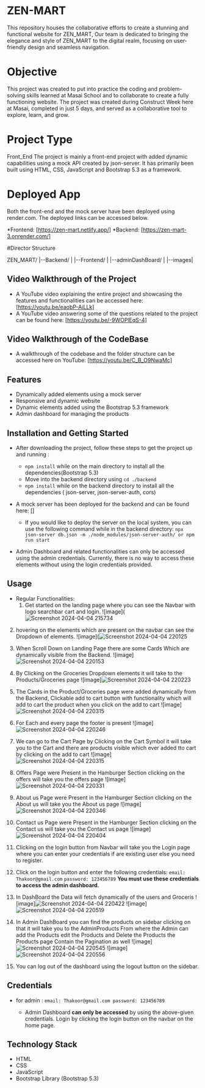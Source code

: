 # ZEN-MART
This repository houses the collaborative efforts to create a stunning and functional website for ZEN_MART, Our team is dedicated to bringing the elegance and style of ZEN_MART to the digital realm, focusing on user-friendly design and seamless navigation.

# Objective

This project was created to put into practice the coding and problem-solving skills learned at Masai School and to collaborate to create a fully functioning website. The project was created during Construct Week here at Masai, completed in just 5 days, and served as a collaborative tool to explore, learn, and grow.

# Project Type

Front_End The project is mainly a front-end project with added dynamic capabilities using a mock API created by json-server. It has primarily been built using HTML, CSS, JavaScript and Bootstrap 5.3 as a framework.

# Deployed App

Both the front-end and the mock server have been deployed using render.com. The deployed links can be accessed below.

*Frontend: [https://zen-mart.netlify.app/] *Backend: [https://zen-mart-3.onrender.com/]

#Director Structure

ZEN_MART/ |--Backend/ | |--Frontend/ | |--adminDashBoard/ | |--images|

## Video Walkthrough of the Project

+ A YouTube video explaining the entire project and showcasing the features and functionalities can be accessed here: [https://youtu.be/eaobP-AiLLk]
+ A YouTube video answering some of the questions related to the project can be found here: [https://youtu.be/-9WOPlEqS-4]
 
## Video Walkthrough of the CodeBase

- A walkthrough of the codebase and the folder structure can be accessed here on YouTube: [https://youtu.be/C_B_O9NwaMc]

## Features

+ Dynamically added elements using a mock server
+ Responsive and dynamic website
+ Dynamic elements added using the Bootstrap 5.3 framework
+ Admin dashboard for managing the products
  
## Installation and Getting Started

+ After downloading the project, follow these steps to get the project up and running :
  + `npm install` while on the main directory to install all the dependencies(Bootstrap 5.3)
  + Move into the backend directory using `cd ./backend`
  + `npm install` while on the backend directory to install all the dependencies ( json-server, json-server-auth, cors)
    
+ A mock server has been deployed for the backend and can be found here: []
  * If you would like to deploy the server on the local system, you can use the following command while in the backend directory: `npx json-server db.json -m ./node_modules/json-server-auth/ or npm run start`

+ Admin Dashboard and related functionalities can only be accessed using the admin credentials. Currently, there is no way to access these elements without using the login credentials provided.

## Usage

+ Regular Functionalities:
  1. Get started on the landing page where you can see the Navbar with logo searchbar cart and login.
     ![image](![Screenshot 2024-04-04 215734](https://github.com/ThakoorRishwanth/ZEN-Mart/assets/154314786/1eb543e7-7881-4886-bcf7-76a52eb8c87e)

2. hovering on the elements which are present on the navbar can see the Dropdown of elements.
    ![image](![Screenshot 2024-04-04 220125](https://github.com/ThakoorRishwanth/ZEN-Mart/assets/154314786/2724b86e-3f34-4faf-b996-de0d1ab6dec4)

3. When Scroll Down on Landing Page there are some Cards Which are dynamically visible from the Backend.
 ![image]![Screenshot 2024-04-04 220153](https://github.com/ThakoorRishwanth/ZEN-Mart/assets/154314786/0550165a-f39b-4fdf-a6c6-4705d58eb1e5)

4. By Clicking on the Groceries Dropdown elements it will take to the Products/Groceries page
   ![image]![Screenshot 2024-04-04 220223](https://github.com/ThakoorRishwanth/ZEN-Mart/assets/154314786/55d99497-3b5a-45de-ac93-aa95bdb7c6a7)

5. The Cards in the Product/Groceries page were added dynamically from the Backend, Clickable add to cart button with functionality which will add to cart the product when you click on the add to cart
 ![image]![Screenshot 2024-04-04 220315](https://github.com/ThakoorRishwanth/ZEN-Mart/assets/154314786/53276bc4-5c62-4d62-8991-c20b3f951ce5)

6. For Each and every page the footer is present
![image]![Screenshot 2024-04-04 220246](https://github.com/ThakoorRishwanth/ZEN-Mart/assets/154314786/efdae150-47a9-43e7-989c-5f47050ea891)

7. We can go to the Cart Page by Clicking on the Cart Symbol it will take you to the Cart and there are products visible which ever added tto cart by clicking on the add to cart
   ![image]![Screenshot 2024-04-04 220315](https://github.com/ThakoorRishwanth/ZEN-Mart/assets/154314786/039628c3-ea6f-4f58-95ba-6637a3a9e1a2)

8. Offers Page were Present in the Hamburger Section clicking on the offers will take you the offers page
   ![image]![Screenshot 2024-04-04 220331](https://github.com/ThakoorRishwanth/ZEN-Mart/assets/154314786/66a13a02-e411-424b-ba08-755d6231397b)

9.  About us Page were Present in the Hamburger Section clicking on the About us will take you the About us page
    ![image]![Screenshot 2024-04-04 220346](https://github.com/ThakoorRishwanth/ZEN-Mart/assets/154314786/a33d9f9f-0b79-42e4-bb73-965efdae02da)

10. Contact us Page were Present in the Hamburger Section clicking on the Contact us will take you the Contact us page
    ![image]![Screenshot 2024-04-04 220404](https://github.com/ThakoorRishwanth/ZEN-Mart/assets/154314786/14bc4c04-0a87-47dd-ae1a-9a87e77aafd3)

11. Clicking on the login button from Navbar will take you the Login page where you can enter your credentials if are existing user else you need to register.
12. Click on the login button and enter the following credentials: `email: Thakoor@gmail.com` `password: 123456789` **You must use these credentials to access the admin dashboard.**
13. In DashBoard the Data will fetch dynamically of the users and Groceris
    ![image]![Screenshot 2024-04-04 220422](https://github.com/ThakoorRishwanth/ZEN-Mart/assets/154314786/b488f639-82e6-4898-85df-4c9a08de13c8)
    ![image]![Screenshot 2024-04-04 220519](https://github.com/ThakoorRishwanth/ZEN-Mart/assets/154314786/0952b595-d903-4418-9fa0-9d6ec94fb61d)

14. In Admin DashBoard you can find the products on sidebar clicking on that it will take you to the AdminProducts From where the Admin can add the Products edit the Products and Delete the Products the Products page Contain the Pagination as well
    ![image]![Screenshot 2024-04-04 220545](https://github.com/ThakoorRishwanth/ZEN-Mart/assets/154314786/4eaa42e6-c736-466a-8e24-a29af92f37bd)
    ![image]![Screenshot 2024-04-04 220556](https://github.com/ThakoorRishwanth/ZEN-Mart/assets/154314786/314c24aa-0bb8-453e-b577-3f028539326e)

15.  You can log out of the dashboard using the logout button on the sidebar.

## Credentials

- for admin :
   `email: Thakoor@gmail.com
    password: 123456789`

	- Admin Dashboard **can only be accessed** by using the above-given credentials. Login by clicking the login button on the navbar on the home page.

 ## Technology Stack

- HTML
- CSS
- JavaScript
- Bootstrap Library (Bootstrap 5.3)






